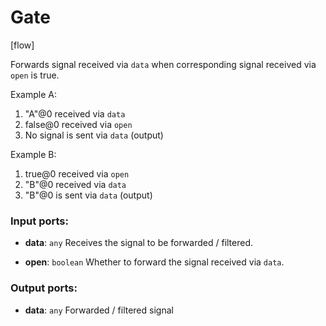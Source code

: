 # Gate

[flow]

Forwards signal received via `data` when corresponding signal received via `open` is true.

Example A:
1. "A"@0 received via `data`
2. false@0 received via `open`
3. No signal is sent via `data` (output)

Example B:
1. true@0 received via `open`
2. "B"@0  received via `data`
3. "B"@0 is sent via `data` (output)

### Input ports:

* __data__: `any`
    Receives the signal to be forwarded / filtered.



* __open__: `boolean`
    Whether to forward the signal received via `data`.



### Output ports:

* __data__: `any`
    Forwarded / filtered signal



